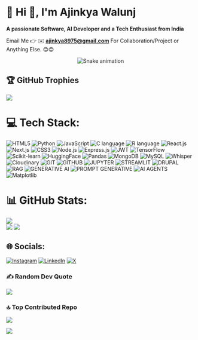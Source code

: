 # 💫 Hi 👋, I'm Ajinkya Walunj
**A passionate Software, AI Developer and a Tech Enthusiast from India**

Email Me 👉 ✉️ **ajinkya8975@gmail.com** For Collaboration/Project or Anything Else. 😊😊

<!-- Snake Game Repo View -->

<div align="center">
  <img src="https://profile-readme-generator.com/assets/snake.svg" alt="Snake animation" />
</div>

## 🏆 GitHub Trophies
![](https://github-profile-trophy.vercel.app/?username=ajinkya8010&theme=radical&no-frame=false&no-bg=false&margin-w=4)


# 💻 Tech Stack:
![HTML5](https://img.shields.io/badge/html5-%23E34F26.svg?style=for-the-badge&logo=html5&logoColor=white) ![Python](https://img.shields.io/badge/python-3670A0?style=for-the-badge&logo=python&logoColor=ffdd54) ![JavaScript](https://img.shields.io/badge/javascript-%23323330.svg?style=for-the-badge&logo=javascript&logoColor=%23F7DF1E) ![C language](https://img.shields.io/badge/c-%2300599C.svg?style=for-the-badge&logo=c&logoColor=white) ![R language](https://img.shields.io/badge/r-%23276DC3.svg?style=for-the-badge&logo=r&logoColor=white) ![React.js](https://img.shields.io/badge/react-%2320232a.svg?style=for-the-badge&logo=react&logoColor=%2361DAFB) ![Next.js](https://img.shields.io/badge/Next-black?style=for-the-badge&logo=next.js&logoColor=white) ![CSS3](https://img.shields.io/badge/css3-%231572B6.svg?style=for-the-badge&logo=css3&logoColor=white) ![Node.js](https://img.shields.io/badge/node.js-6DA55F?style=for-the-badge&logo=node.js&logoColor=white) ![Express.js](https://img.shields.io/badge/express.js-%23404d59.svg?style=for-the-badge&logo=express&logoColor=%2361DAFB) ![JWT](https://img.shields.io/badge/JWT-black?style=for-the-badge&logo=JSON%20web%20tokens) ![TensorFlow](https://img.shields.io/badge/TensorFlow-%23FF6F00.svg?style=for-the-badge&logo=TensorFlow&logoColor=white) ![Scikit-learn](https://img.shields.io/badge/scikit--learn-%23F7931E.svg?style=for-the-badge&logo=scikit-learn&logoColor=white) ![HuggingFace](https://img.shields.io/badge/%F0%9F%A4%97%20Hugging%20Face-FFD21E?style=for-the-badge&logoColor=black) ![Pandas](https://img.shields.io/badge/pandas-%23150458.svg?style=for-the-badge&logo=pandas&logoColor=white) ![MongoDB](https://img.shields.io/badge/MongoDB-%234ea94b.svg?style=for-the-badge&logo=mongodb&logoColor=white) ![MySQL](https://img.shields.io/badge/mysql-%2300000f.svg?style=for-the-badge&logo=mysql&logoColor=white) ![Whisper](https://img.shields.io/badge/Whisper-412991?style=for-the-badge&logo=openai&logoColor=white) ![Cloudinary](https://img.shields.io/badge/Cloudinary-3448C5?style=for-the-badge&logo=Cloudinary&logoColor=white) ![GIT](https://img.shields.io/badge/git-%23F05033.svg?style=for-the-badge&logo=git&logoColor=white) ![GITHUB](https://img.shields.io/badge/github-%23121011.svg?style=for-the-badge&logo=github&logoColor=white) ![JUPYTER](https://img.shields.io/badge/jupyter-%23FA0F00.svg?style=for-the-badge&logo=jupyter&logoColor=white) ![STREAMLIT](https://img.shields.io/badge/Streamlit-%23FE4B4B.svg?style=for-the-badge&logo=streamlit&logoColor=white) ![DRUPAL](https://img.shields.io/badge/drupal-%230678BE.svg?style=for-the-badge&logo=drupal&logoColor=white) ![RAG](https://img.shields.io/badge/RAG-FF6B6B?style=for-the-badge&logoColor=white) ![GENERATIVE AI](https://img.shields.io/badge/Generative%20AI-45B7D1?style=for-the-badge&logoColor=white) ![PROMPT GENERATIVE](https://img.shields.io/badge/Prompt%20Engineering-96CEB4?style=for-the-badge&logoColor=white) ![AI AGENTS](https://img.shields.io/badge/AI%20Agents-FFEAA7?style=for-the-badge&logoColor=black) ![Matplotlib](https://img.shields.io/badge/Matplotlib-%23ffffff.svg?style=for-the-badge&logo=Matplotlib&logoColor=black)

# 📊 GitHub Stats:
![](https://github-readme-stats.vercel.app/api/top-langs/?username=ajinkya8010&theme=dark&hide_border=false&include_all_commits=true&count_private=true&layout=compact)<br>
![](https://github-readme-stats.vercel.app/api?username=ajinkya8010&theme=dark&hide_border=false&include_all_commits=true&count_private=true)
![](https://github-readme-streak-stats.herokuapp.com/?user=ajinkya8010&theme=dark&hide_border=false)

## 🌐 Socials:
[![Instagram](https://img.shields.io/badge/Instagram-%23E4405F.svg?logo=Instagram&logoColor=white)](https://instagram.com/ajinkya_4_5_) [![LinkedIn](https://img.shields.io/badge/LinkedIn-%230077B5.svg?logo=linkedin&logoColor=white)](https://linkedin.com/in/ajinkya-walunj) [![X](https://img.shields.io/badge/X-black.svg?logo=X&logoColor=white)](https://x.com/jinks4518)

### ✍️ Random Dev Quote
![](https://quotes-github-readme.vercel.app/api?type=horizontal&theme=radical)

### 🔝 Top Contributed Repo
![](https://github-contributor-stats.vercel.app/api?username=ajinkya8010&limit=5&theme=dark&combine_all_yearly_contributions=true)

![](https://komarev.com/ghpvc/?username=your-github-username)



<!-- Proudly created with GPRM ( https://gprm.itsvg.in ) -->
